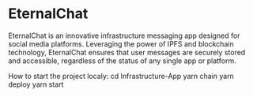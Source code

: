# EternalChat
EternalChat is an innovative infrastructure messaging app designed for social media platforms. Leveraging the power of IPFS and blockchain technology, EternalChat ensures that user messages are securely stored and accessible, regardless of the status of any single app or platform.

How to start the project localy: 
cd Infrastructure-App 
yarn chain
yarn deploy 
yarn start
